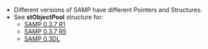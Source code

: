 * Different versions of SAMP have different Pointers and Structures.
* See **stObjectPool** structure for:
    * [SAMP 0.3.7 R1](https://github.com/BlastHackNet/mod_sa/blob/master/src/samp.h#L738)
    * [SAMP 0.3.7 R5](https://github.com/BlastHackNet/mod_sa/blob/samp-037r5/src/samp.h#L758)
    * [SAMP 0.3DL](https://github.com/BlastHackNet/mod_sa/blob/samp-03dl/src/samp.h#L757)